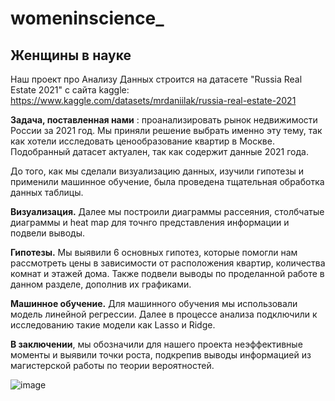 # womeninscience_
## Женщины в науке
Наш проект про Анализу Данных строится на датасете "Russia Real Estate 2021" с сайта kaggle: https://www.kaggle.com/datasets/mrdaniilak/russia-real-estate-2021

__Задача, поставленная нами__ : проанализировать рынок недвижимости России за 2021 год. 
Мы приняли решение выбрать именно эту тему, так как хотели исследовать ценообразование квартир в Москве. Подобранный датасет актуален, так как содержит данные 2021 года. 

До того, как мы сделали визуализацию данных, изучили гипотезы и применили машинное обучение, была проведена тщательная обработка данных таблицы.

__Визуализация.__ Далее мы построили диаграммы рассеяния, столбчатые диаграммы и heat map для точнго представления информации и подвели выводы.

__Гипотезы.__ Мы выявили 6 основных гипотез, которые помогли нам рассмотреть цены в зависимости от расположения квартир, количества комнат и этажей дома. Также подвели выводы по проделанной работе в данном разделе, дополнив их графиками.

__Машинное обучение.__ Для машинного обучения мы использовали модель линейной регрессии. Далее в процессе анализа подключили к исследованию такие модели как Lasso и Ridge.

__В заключении__, мы обозначили для нашего проекта неэффективные моменты и выявили точки роста, подкрепив выводы информацией из магистерской работы по теории вероятностей.

![image](https://github.com/AlekseevaKate1/womeninscience_/assets/103683211/c7acfb22-1cbf-47ad-8edb-dd7430bc5290)


